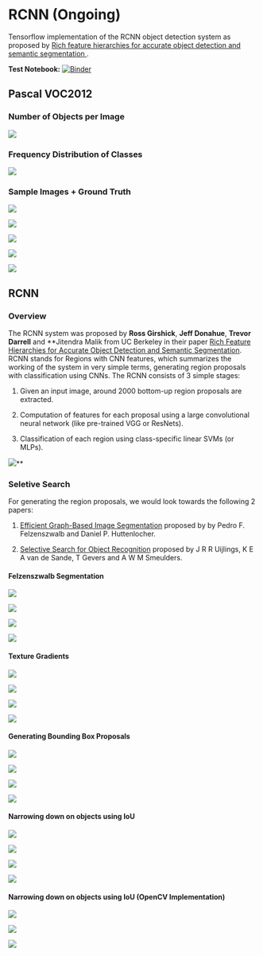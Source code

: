# RCNN (Ongoing)

Tensorflow implementation of the RCNN object detection system as proposed by [Rich feature hierarchies for accurate object detection and semantic segmentation
](https://arxiv.org/abs/1311.2524).

**Test Notebook:** [![Binder](https://mybinder.org/badge_logo.svg)](https://mybinder.org/v2/gh/soumik12345/RCNN/master?filepath=notebooks%2FRCNN_Notebook.ipynb)

## Pascal VOC2012

### Number of Objects per Image

![](./assets/plot_0.png)

### Frequency Distribution of Classes

![](./assets/plot_1.png)

### Sample Images + Ground Truth

![](./assets/plot_2.png)

![](./assets/plot_3.png)

![](./assets/plot_4.png)

![](./assets/plot_5.png)

![](./assets/plot_6.png)

## RCNN

### Overview

The RCNN system was proposed by **Ross Girshick**, **Jeff Donahue**, **Trevor Darrell** and **Jitendra Malik from UC Berkeley in their paper [Rich Feature Hierarchies for Accurate Object Detection and Semantic Segmentation](https://arxiv.org/abs/1311.2524). RCNN stands for Regions with CNN features, which summarizes the working of the system in very simple terms, generating region proposals with classification using CNNs. The RCNN consists of 3 simple stages:

1. Given an input image, around 2000 bottom-up region proposals are extracted.

2. Computation of features for each proposal using a large convolutional neural network (like pre-trained VGG or ResNets).

3. Classification of each region using class-specific linear SVMs (or MLPs).

![](./assets/img_1.png)**

### Seletive Search

For generating the region proposals, we would look towards the following 2 papers:

1. [Efficient Graph-Based Image Segmentation](http://people.cs.uchicago.edu/~pff/papers/seg-ijcv.pdf) proposed by by Pedro F. Felzenszwalb and Daniel P. Huttenlocher.

2. [Selective Search for Object Recognition](http://www.huppelen.nl/publications/selectiveSearchDraft.pdf) proposed by J R R Uijlings, K E A van de Sande, T Gevers and A W M Smeulders.

#### Felzenszwalb Segmentation

![](./assets/plot_7.png)

![](./assets/plot_8.png)

![](./assets/plot_9.png)

![](./assets/plot_10.png)

#### Texture Gradients

![](./assets/plot_11.png)

![](./assets/plot_12.png)

![](./assets/plot_13.png)

![](./assets/plot_14.png)

#### Generating Bounding Box Proposals

![](./assets/plot_15.png)

![](./assets/plot_16.png)

![](./assets/plot_17.png)

![](./assets/plot_18.png)

#### Narrowing down on objects using IoU

![](./assets/plot_19.png)

![](./assets/plot_20.png)

![](./assets/plot_21.png)

![](./assets/plot_22.png)

#### Narrowing down on objects using IoU (OpenCV Implementation)

![](./assets/plot_23.png)

![](./assets/plot_24.png)

![](./assets/plot_25.png)
